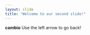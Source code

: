 ```yaml
---
layout: slide
title: "Welcome to our second slide!"
---
```

**cambio**
Use the left arrow to go back!
